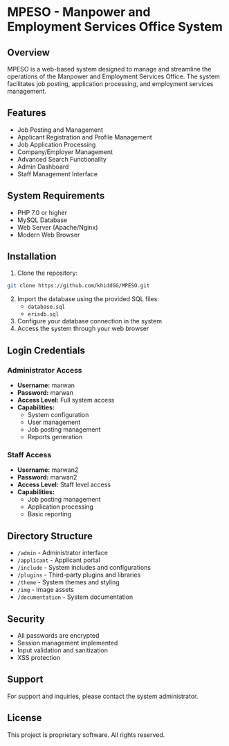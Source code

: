 # MPESO - Manpower and Employment Services Office System

## Overview
MPESO is a web-based system designed to manage and streamline the operations of the Manpower and Employment Services Office. The system facilitates job posting, application processing, and employment services management.

## Features
- Job Posting and Management
- Applicant Registration and Profile Management
- Job Application Processing
- Company/Employer Management
- Advanced Search Functionality
- Admin Dashboard
- Staff Management Interface

## System Requirements
- PHP 7.0 or higher
- MySQL Database
- Web Server (Apache/Nginx)
- Modern Web Browser

## Installation
1. Clone the repository:
```bash
git clone https://github.com/khiddGG/MPESO.git
```
2. Import the database using the provided SQL files:
   - `database.sql`
   - `erisdb.sql`
3. Configure your database connection in the system
4. Access the system through your web browser

## Login Credentials

### Administrator Access
- **Username:** marwan
- **Password:** marwan
- **Access Level:** Full system access
- **Capabilities:** 
  - System configuration
  - User management
  - Job posting management
  - Reports generation

### Staff Access
- **Username:** marwan2
- **Password:** marwan2
- **Access Level:** Staff level access
- **Capabilities:**
  - Job posting management
  - Application processing
  - Basic reporting

## Directory Structure
- `/admin` - Administrator interface
- `/applicant` - Applicant portal
- `/include` - System includes and configurations
- `/plugins` - Third-party plugins and libraries
- `/theme` - System themes and styling
- `/img` - Image assets
- `/documentation` - System documentation

## Security
- All passwords are encrypted
- Session management implemented
- Input validation and sanitization
- XSS protection

## Support
For support and inquiries, please contact the system administrator.

## License
This project is proprietary software. All rights reserved. 